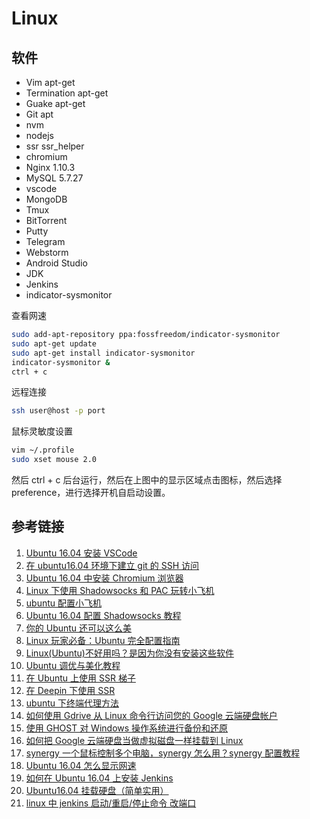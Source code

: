 # Linux

## 软件

- Vim apt-get
- Termination apt-get
- Guake apt-get
- Git apt
- nvm
- nodejs
- ssr ssr_helper
- chromium
- Nginx 1.10.3
- MySQL 5.7.27
- vscode
- MongoDB
- Tmux
- BitTorrent
- Putty
- Telegram
- Webstorm
- Android Studio
- JDK
- Jenkins
- indicator-sysmonitor

查看网速

```bash
sudo add-apt-repository ppa:fossfreedom/indicator-sysmonitor
sudo apt-get update
sudo apt-get install indicator-sysmonitor
indicator-sysmonitor &
ctrl + c
```

远程连接

```bash
ssh user@host -p port
```

鼠标灵敏度设置

```bash
vim ~/.profile
sudo xset mouse 2.0
```

然后 ctrl + c 后台运行，然后在上图中的显示区域点击图标，然后选择 preference，进行选择开机自启动设置。

## 参考链接

1. [Ubuntu 16.04 安装 VSCode](https://blog.csdn.net/Among12345/article/details/81874117)
1. [在 ubuntu16.04 环境下建立 git 的 SSH 访问](https://blog.csdn.net/hnlyzxy123/article/details/80268195)
1. [Ubuntu 16.04 中安装 Chromium 浏览器](https://www.linuxidc.com/Linux/2016-05/131097.htm)
1. [Linux 下使用 Shadowsocks 和 PAC 玩转小飞机](http://lckiss.com/?p=2172)
1. [ubuntu 配置小飞机](https://www.e-learn.cn/content/qita/2078766)
1. [Ubuntu 16.04 配置 Shadowsocks 教程](https://zhuanlan.zhihu.com/p/47706985)
1. [你的 Ubuntu 还可以这么美](https://zhuanlan.zhihu.com/p/27467392)
1. [Linux 玩家必备：Ubuntu 完全配置指南](https://zhuanlan.zhihu.com/p/56253982)
1. [Linux(Ubuntu)不好用吗？是因为你没有安装这些软件](https://zhuanlan.zhihu.com/p/39052366)
1. [Ubuntu 调优与美化教程](https://zhuanlan.zhihu.com/p/26032793)
1. [在 Ubuntu 上使用 SSR 梯子](https://alanlee.fun/2018/05/18/ubuntu-ssr/)
1. [在 Deepin 下使用 SSR](https://www.twblogs.net/a/5bb2e7882b71770e645e2307/zh-cn)
1. [ubuntu 下终端代理方法](https://www.cnblogs.com/guguobao/p/8878109.html)
1. [如何使用 Gdrive 从 Linux 命令行访问您的 Google 云端硬盘帐户](https://www.howtoing.com/how-to-access-google-drive-from-linux-gdrive)
1. [使用 GHOST 对 Windows 操作系统进行备份和还原](https://www.cnblogs.com/erwin/articles/7803877.html)
1. [如何把 Google 云端硬盘当做虚拟磁盘一样挂载到 Linux](https://www.jianshu.com/p/86ecc835ba6d)
1. [synergy 一个鼠标控制多个电脑，synergy 怎么用？synergy 配置教程](https://blog.csdn.net/mp624183768/article/details/78438822)
1. [Ubuntu 16.04 怎么显示网速](https://jingyan.baidu.com/article/574c521955d3426c8d9dc184.html)
1. [如何在 Ubuntu 16.04 上安装 Jenkins](https://www.jianshu.com/p/845f267aec52)
1. [Ubuntu16.04 挂载硬盘（简单实用）](https://blog.csdn.net/csdn609387481/article/details/83419917)
1. [linux 中 jenkins 启动/重启/停止命令 改端口](https://blog.csdn.net/weixin_42734930/article/details/82048658)
